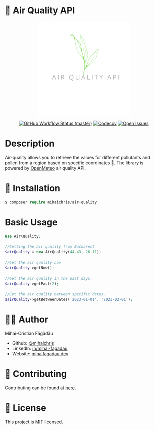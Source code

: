 # 🍃 Air Quality API

<p align="center">
    <img src="./docs/cover.png" height="300" alt="Air Quality">
    <p align="center">
        <a href="https://github.com/mihaichris/air-quality/actions"><img alt="GitHub Workflow Status (master)" src="https://github.com/mihaichris/air-quality/actions/workflows/tests.yml/badge.svg"></a>
        <a href="https://app.codecov.io/gh/mihaichris/air-quality"><img alt="Codecov" src="https://img.shields.io/codecov/c/github/mihaichris/air-quality?color=%23FC0177&label=Codecov"></a>
        <a href="https://github.com/mihaichris/air-quality/issues"><img alt="Open Issues" src="https://img.shields.io/github/issues/mihaichris/air-quality"></a>
    </p>
</p>



# Description
Air-quality allows you to retrieve the values for different pollutants and pollen from a region based on specific coordinates 🍃. The library is powered by [OpenMeteo](https://open-meteo.com/en/docs/air-quality-api) air quality API. 

# 🚀 Installation

```php
$ composer require mihaichris/air-quality
```

# Basic Usage

```php
use Air\Quality;

//Getting the air quality from Bucharest
$airQuality = new AirQuality(44.43, 26.11);

//Get the air quality now
$airQuality->getNow();

//Get the air quality in the past days.
$airQuality->getPast(2);

//Get the air quality between specific dates.
$airQuality->getBetweenDates('2023-01-01', '2023-02-01');

```

# 👨‍💻 Author
Mihai-Cristian Făgădău
 * Github: [@mihaichris](https://github.com/mihaichris)
 * LinkedIn: [in/mihai-fagadau](https://www.linkedin.com/in/mihai-fagadau/)
 * Website: [mihaifagadau.dev](mihaifagadau.dev)

# 🤝 Contributing
Contributing can be found at [here](./CONTRIBUTING.md).

# 📝 License
This project is [MIT](https://opensource.org/licenses/MIT) licensed.
